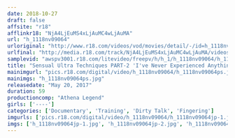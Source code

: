 ```yaml
---
date: 2018-10-27
draft: false
affsite: "r18"
afflinkr18: "NjA4LjEuMS4xLjAuMC4wLjAuMA"
url: "h_1118nv09064"
urloriginal: "http://www.r18.com/videos/vod/movies/detail/-/id=h_1118nv09064"
urlfinal: "http://media.r18.com/track/NjA4LjEuMS4xLjAuMC4wLjAuMA/videos/vod/movies/detail/-/id=h_1118nv09064"
samplevid: "awspv3001.r18.com/litevideo/freepv/h/h_1/h_1118nv09064/h_1118nv09064_dmb_s.mp4"
title: "Sensual Ultra Techniques PART-2 'I've Never Experienced Anything Like This Before...' Serina Nishikawa"
mainimgurl: "pics.r18.com/digital/video/h_1118nv09064/h_1118nv09064ps.jpg"
mainimgs: "h_1118nv09064ps.jpg"
releasedate: "May 20, 2017"
duration: 59
productioncomp: "Athena Legend"
girls: ['----']
categories: ['Documentary', 'Training', 'Dirty Talk', 'Fingering']
imgurls: ['pics.r18.com/digital/video/h_1118nv09064/h_1118nv09064jp-1.jpg', 'pics.r18.com/digital/video/h_1118nv09064/h_1118nv09064jp-2.jpg', 'pics.r18.com/digital/video/h_1118nv09064/h_1118nv09064jp-3.jpg', 'pics.r18.com/digital/video/h_1118nv09064/h_1118nv09064jp-4.jpg', 'pics.r18.com/digital/video/h_1118nv09064/h_1118nv09064jp-5.jpg', 'pics.r18.com/digital/video/h_1118nv09064/h_1118nv09064jp-6.jpg', 'pics.r18.com/digital/video/h_1118nv09064/h_1118nv09064jp-7.jpg', 'pics.r18.com/digital/video/h_1118nv09064/h_1118nv09064jp-8.jpg', 'pics.r18.com/digital/video/h_1118nv09064/h_1118nv09064jp-9.jpg', 'pics.r18.com/digital/video/h_1118nv09064/h_1118nv09064jp-10.jpg', 'pics.r18.com/digital/video/h_1118nv09064/h_1118nv09064jp-11.jpg', 'pics.r18.com/digital/video/h_1118nv09064/h_1118nv09064jp-12.jpg', 'pics.r18.com/digital/video/h_1118nv09064/h_1118nv09064jp-13.jpg', 'pics.r18.com/digital/video/h_1118nv09064/h_1118nv09064jp-14.jpg', 'pics.r18.com/digital/video/h_1118nv09064/h_1118nv09064jp-15.jpg', 'pics.r18.com/digital/video/h_1118nv09064/h_1118nv09064jp-16.jpg', 'pics.r18.com/digital/video/h_1118nv09064/h_1118nv09064jp-17.jpg', 'pics.r18.com/digital/video/h_1118nv09064/h_1118nv09064jp-18.jpg', 'pics.r18.com/digital/video/h_1118nv09064/h_1118nv09064jp-19.jpg', 'pics.r18.com/digital/video/h_1118nv09064/h_1118nv09064jp-20.jpg']
imgs: ['h_1118nv09064jp-1.jpg', 'h_1118nv09064jp-2.jpg', 'h_1118nv09064jp-3.jpg', 'h_1118nv09064jp-4.jpg', 'h_1118nv09064jp-5.jpg', 'h_1118nv09064jp-6.jpg', 'h_1118nv09064jp-7.jpg', 'h_1118nv09064jp-8.jpg', 'h_1118nv09064jp-9.jpg', 'h_1118nv09064jp-10.jpg', 'h_1118nv09064jp-11.jpg', 'h_1118nv09064jp-12.jpg', 'h_1118nv09064jp-13.jpg', 'h_1118nv09064jp-14.jpg', 'h_1118nv09064jp-15.jpg', 'h_1118nv09064jp-16.jpg', 'h_1118nv09064jp-17.jpg', 'h_1118nv09064jp-18.jpg', 'h_1118nv09064jp-19.jpg', 'h_1118nv09064jp-20.jpg']
---
```

